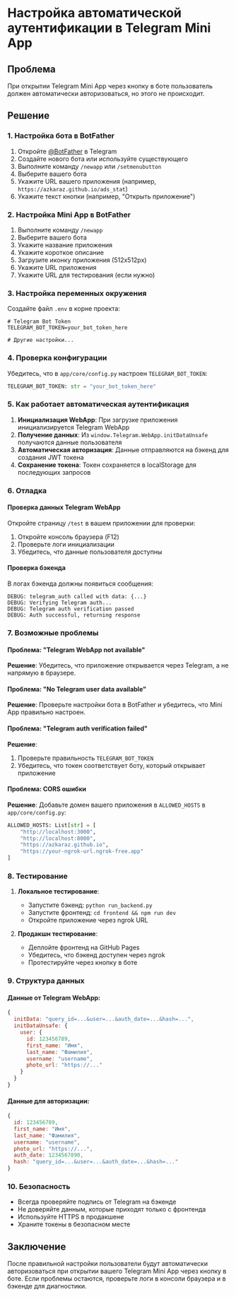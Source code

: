 # Настройка автоматической аутентификации в Telegram Mini App

## Проблема
При открытии Telegram Mini App через кнопку в боте пользователь должен автоматически авторизоваться, но этого не происходит.

## Решение

### 1. Настройка бота в BotFather

1. Откройте [@BotFather](https://t.me/botfather) в Telegram
2. Создайте нового бота или используйте существующего
3. Выполните команду `/newapp` или `/setmenubutton`
4. Выберите вашего бота
5. Укажите URL вашего приложения (например, `https://azkaraz.github.io/ads_stat`)
6. Укажите текст кнопки (например, "Открыть приложение")

### 2. Настройка Mini App в BotFather

1. Выполните команду `/newapp`
2. Выберите вашего бота
3. Укажите название приложения
4. Укажите короткое описание
5. Загрузите иконку приложения (512x512px)
6. Укажите URL приложения
7. Укажите URL для тестирования (если нужно)

### 3. Настройка переменных окружения

Создайте файл `.env` в корне проекта:

```env
# Telegram Bot Token
TELEGRAM_BOT_TOKEN=your_bot_token_here

# Другие настройки...
```

### 4. Проверка конфигурации

Убедитесь, что в `app/core/config.py` настроен `TELEGRAM_BOT_TOKEN`:

```python
TELEGRAM_BOT_TOKEN: str = "your_bot_token_here"
```

### 5. Как работает автоматическая аутентификация

1. **Инициализация WebApp**: При загрузке приложения инициализируется Telegram WebApp
2. **Получение данных**: Из `window.Telegram.WebApp.initDataUnsafe` получаются данные пользователя
3. **Автоматическая авторизация**: Данные отправляются на бэкенд для создания JWT токена
4. **Сохранение токена**: Токен сохраняется в localStorage для последующих запросов

### 6. Отладка

#### Проверка данных Telegram WebApp

Откройте страницу `/test` в вашем приложении для проверки:

1. Откройте консоль браузера (F12)
2. Проверьте логи инициализации
3. Убедитесь, что данные пользователя доступны

#### Проверка бэкенда

В логах бэкенда должны появиться сообщения:

```
DEBUG: telegram_auth called with data: {...}
DEBUG: Verifying Telegram auth...
DEBUG: Telegram auth verification passed
DEBUG: Auth successful, returning response
```

### 7. Возможные проблемы

#### Проблема: "Telegram WebApp not available"
**Решение**: Убедитесь, что приложение открывается через Telegram, а не напрямую в браузере.

#### Проблема: "No Telegram user data available"
**Решение**: Проверьте настройки бота в BotFather и убедитесь, что Mini App правильно настроен.

#### Проблема: "Telegram auth verification failed"
**Решение**: 
1. Проверьте правильность `TELEGRAM_BOT_TOKEN`
2. Убедитесь, что токен соответствует боту, который открывает приложение

#### Проблема: CORS ошибки
**Решение**: Добавьте домен вашего приложения в `ALLOWED_HOSTS` в `app/core/config.py`:

```python
ALLOWED_HOSTS: List[str] = [
    "http://localhost:3000", 
    "http://localhost:8000",
    "https://azkaraz.github.io",
    "https://your-ngrok-url.ngrok-free.app"
]
```

### 8. Тестирование

1. **Локальное тестирование**:
   - Запустите бэкенд: `python run_backend.py`
   - Запустите фронтенд: `cd frontend && npm run dev`
   - Откройте приложение через ngrok URL

2. **Продакшн тестирование**:
   - Деплойте фронтенд на GitHub Pages
   - Убедитесь, что бэкенд доступен через ngrok
   - Протестируйте через кнопку в боте

### 9. Структура данных

#### Данные от Telegram WebApp:
```javascript
{
  initData: "query_id=...&user=...&auth_date=...&hash=...",
  initDataUnsafe: {
    user: {
      id: 123456789,
      first_name: "Имя",
      last_name: "Фамилия",
      username: "username",
      photo_url: "https://..."
    }
  }
}
```

#### Данные для авторизации:
```javascript
{
  id: 123456789,
  first_name: "Имя",
  last_name: "Фамилия",
  username: "username",
  photo_url: "https://...",
  auth_date: 1234567890,
  hash: "query_id=...&user=...&auth_date=...&hash=..."
}
```

### 10. Безопасность

- Всегда проверяйте подпись от Telegram на бэкенде
- Не доверяйте данным, которые приходят только с фронтенда
- Используйте HTTPS в продакшене
- Храните токены в безопасном месте

## Заключение

После правильной настройки пользователи будут автоматически авторизоваться при открытии вашего Telegram Mini App через кнопку в боте. Если проблемы остаются, проверьте логи в консоли браузера и в бэкенде для диагностики. 